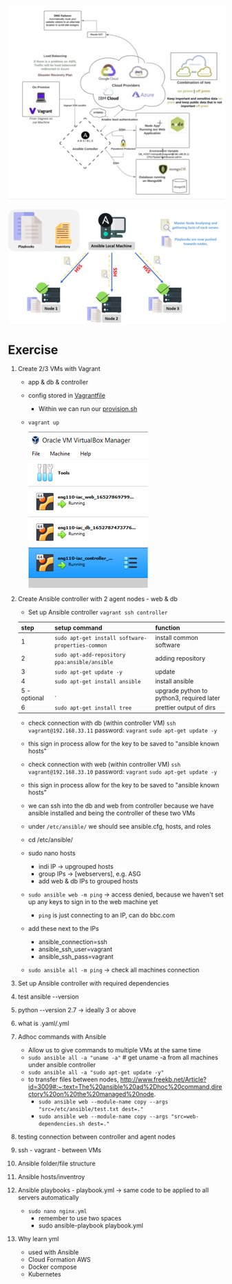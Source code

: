 ![](/images/Screenshot%202022-05-17%20113620.png)

![](/images/ansible.png)

# Exercise
1. Create 2/3 VMs with Vagrant
    - app & db & controller
    - config stored in [Vagrantfile](Vagrantfile)
        - Within we can run our [provision.sh](provision.sh)
    - `vagrant up`

        ![](/images/Screenshot%202022-05-17%20125945.png)

2. Create Ansible controller with 2 agent nodes - web & db
    - Set up Ansible controller `vagrant ssh controller`
    
    step |setup command | function
    --- | --- | ---
    1 | `sudo apt-get install software-properties-common` | install common software
    2 | `sudo apt-add-repository ppa:ansible/ansible` | adding repository
    3 | `sudo apt-get update -y` | update
    4 | `sudo apt-get install ansible` | install ansible
    5 - optional | . | upgrade python to python3, required later
    6 | `sudo apt-get install tree` | prettier output of dirs

    - check connection with db (within controller VM)
    `ssh vagrant@192.168.33.11`
    password: `vagrant`
    `sudo apt-get update -y`
    - this sign in process allow for the key to be saved to "ansible known hosts"

    - check connection with web (within controller VM)
    `ssh vagrant@192.168.33.10`
    password: `vagrant`
    `sudo apt-get update -y`
    - this sign in process allow for the key to be saved to "ansible known hosts"

    - we can ssh into the db and web from controller because we have ansible installed and being the controller of these two VMs

    - under `/etc/ansible/` we should see ansible.cfg, hosts, and roles
    - cd /etc/ansible/
    - sudo nano hosts
        - indi IP -> upgrouped hosts
        - group IPs -> [webservers], e.g. ASG
        - add web & db IPs to grouped hosts

    - `sudo ansible web -m ping` -> access denied, because we haven't set up any keys to sign in to the web machine yet
        - `ping` is just connecting to an IP, can do bbc.com
    - add these next to the IPs
        - ansible_connection=ssh
        - ansible_ssh_user=vagrant
        - ansible_ssh_pass=vagrant

    - `sudo ansible all -m ping` -> check all machines connection

3. Set up Ansible controller with required dependencies

4. test ansible --version

5. python --version 2.7 -> ideally 3 or above

6. what is .yaml/.yml 

7. Adhoc commands with Ansible
    - Allow us to give commands to multiple VMs at the same time
    - `sudo ansible all -a "uname -a"`  # get uname -a from all machines under ansible controller
    - `sudo ansible all -a "sudo apt-get update -y"`
    - to transfer files between nodes, http://www.freekb.net/Article?id=3009#:~:text=The%20ansible%20ad%2Dhoc%20command,directory%20on%20the%20managed%20node.
        - `sudo ansible web --module-name copy --args "src=/etc/ansible/test.txt dest=."`
        - `sudo ansible web --module-name copy --args "src=web-dependencies.sh dest=."`

8. testing connection between controller and agent nodes

9. ssh - vagrant - between VMs

10. Ansible folder/file structure

11. Ansible hosts/inventroy

12. Ansible playbooks - playbook.yml -> same code to be applied to all servers automatically
    - `sudo nano nginx.yml`
        - remember to use two spaces
        - sudo ansible-playbook playbook.yml

13. Why learn yml
    - used with Ansible
    - Cloud Formation AWS
    - Docker compose
    - Kubernetes